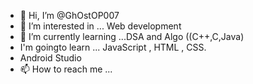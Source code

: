 - 👋 Hi, I’m @GhOstOP007
- 👀 I’m interested in ... Web development
- 🌱 I’m currently learning ...DSA and Algo ((C++,C,Java)
- I'm goingto learn ... JavaScript , HTML , CSS.
- Android Studio
- 📫 How to reach me ...
